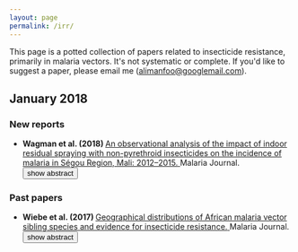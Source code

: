 ```yaml
---
layout: page
permalink: /irr/
---
```


This page is a potted collection of papers related to insecticide resistance, primarily in malaria 
vectors. It's not systematic or complete. If you'd like to suggest a paper, please email me 
(alimanfoo@googlemail.com).

<!--
<li>
  <span class='citation'>
    <span class='author'>@@</span>
    (<span class='year'>@@</span>)
  </span>
  <a href='@@'>
    <span class='title'>@@.</span>
  </a>
  <span class="journal">@@.</span>
  <span class='abstract'>
    <span class='display_inline'>
       <button onclick='show_abstract(this)'>show abstract</button>
    </span>
    <span class='display_none'> 
      <span class='abstract_content'>@@abstract</span>
      <button onclick='hide_abstract(this)'>hide abstract</button>
    </span>
  </span>
</li>
-->
    
## January 2018

### New reports

<div id='2018-01-new'>
<ul class='list'>
  
<li>
  <span class='citation'>
    <span class='author'>Wagman et al.</span>
    (<span class='year'>2018</span>)
  </span>
  <a href='https://doi.org/10.1186/s12936-017-2168-2'>
    <span class='title'>An observational analysis of the impact of indoor residual spraying with non-pyrethroid insecticides on the incidence of malaria in Ségou Region, Mali: 2012–2015.</span>
  </a>
  <span class="journal">Malaria Journal.</span>
  <span class='abstract'>
    <span class='display_inline'>
       <button onclick='show_abstract(this)'>show abstract</button>
    </span>
    <span class='display_none'> 
      <span class='abstract_content'>
Ségou Region in Central Mali is an area of high malaria burden with seasonal transmission, high access to and use of long-lasting insecticidal nets (LLINs), and resistance to pyrethroids and DDT well documented in Anopheles gambiae s.l. (the principal vector of malaria in Mali). Ségou has recently received indoor residual spraying (IRS) supported by Mali’s collaboration with the US President’s Malaria Initiative/Africa Indoor Residual Spraying programme. From 2012 to 2015, two different non-pyrethroid insecticides: bendiocarb in 2012 and 2013 and pirimiphos-methyl in 2014 and 2015, were used for IRS in two districts. This report summarizes the results of observational analyses carried out to assess the impact of these IRS campaigns on malaria incidence rates reported through local and district health systems before and after spraying.
A series of retrospective time series analyses were performed on 1,382,202 rapid diagnostic test-confirmed cases of malaria reported by district routine health systems in Ségou Region from January 2012 to January 2016. Malaria testing, treatment, surveillance and reporting activities remained consistent across districts and years during the study period, as did LLIN access and use estimates as well as An. gambiae s.l. insecticide resistance patterns. Districts were stratified by IRS implementation status and all-age monthly incidence rates were calculated and compared across strata from 2012 to 2014. In 2015 a regional but variable scale-up of seasonal malaria chemoprevention complicated the region-wide analysis; however IRS operations were suspended in Bla District that year so a difference in differences approach was used to compare 2014 to 2015 changes in malaria incidence at the health facility level in children under 5-years-old from Bla relative to changes observed in Barouéli, where IRS operations were consistent.
During 2012–2014, rapid reductions in malaria incidence were observed during the 6 months following each IRS campaign, though most of the reduction in cases (70% of the total) was concentrated in the first 2 months after each campaign was completed. Compared to non-IRS districts, in which normal seasonal patterns of malaria incidence were observed, an estimated 286,745 total fewer cases of all-age malaria were observed in IRS districts. The total cost of IRS in Ségou was around 9.68 million USD, or roughly 33.75 USD per case averted. Further analysis suggests that the timing of the 2012–2014 IRS campaigns (spraying in July and August) was well positioned to maximize public health impact. Suspension of IRS in Bla District after the 2014 campaign resulted in a 70% increase in under-5-years-old malaria incidence rates from 2014 to 2015, significantly greater (p = 0.0003) than the change reported from Barouéli District, where incidence rates remained the same.
From 2012 to 2015, the annual IRS campaigns in Ségou are associated with several hundred thousand fewer cases of malaria. This work supports the growing evidence that shows that IRS with non-pyrethroid insecticides is a wise public health investment in areas with documented pyrethroid resistance, high rates of LLIN coverage, and where house structures and population densities are appropriate. Additionally, this work highlights the utility of quality-assured and validated routine surveillance and well defined observational analyses to rapidly assess the impact of malaria control interventions in operational settings, helping to empower evidence-based decision making and to further grow the evidence base needed to better understand when and where to utilize new vector control tools as they become available.
      </span>
      <button onclick='hide_abstract(this)'>hide abstract</button>
    </span>
  </span>
</li>
        
</ul>
</div>

### Past papers

<div id='2018-01-past'>
<ul class='list'>
  
<li>
  <span class='citation'>
    <span class='author'>Wiebe et al.</span>
    (<span class='year'>2017</span>)
  </span>
  <a href='https://doi.org/10.1186/s12936-017-1734-y'>
    <span class='title'>Geographical distributions of African malaria vector sibling species and evidence for insecticide resistance.</span>
  </a>
  <span class="journal">Malaria Journal.</span>
  <span class='abstract'>
    <span class='display_inline'>
       <button onclick='show_abstract(this)'>show abstract</button>
    </span>
    <span class='display_none'> 
      <span class='abstract_content'>
        Many of the mosquito species responsible for malaria transmission belong to a sibling complex; a taxonomic group of morphologically identical, closely related species. Sibling species often differ in several important factors that have the potential to impact malaria control, including their geographical distribution, resistance to insecticides, biting and resting locations, and host preference. The aim of this study was to define the geographical distributions of dominant malaria vector sibling species in Africa so these distributions can be coupled with data on key factors such as insecticide resistance to aid more focussed, species-selective vector control. Within the Anopheles gambiae species complex and the Anopheles funestus subgroup, predicted geographical distributions for Anopheles coluzzii, An. gambiae (as now defined) and An. funestus (distinct from the subgroup) have been produced for the first time. Improved predicted geographical distributions for Anopheles arabiensis, Anopheles melas and Anopheles merus have been generated based on records that were confirmed using molecular identification methods and a model that addresses issues of sampling bias and past changes to the environment. The data available for insecticide resistance has been evaluated and differences between sibling species are apparent although further analysis is required to elucidate trends in resistance.
        Sibling species display important variability in their geographical distributions and the most important malaria vector sibling species in Africa have been mapped here for the first time. This will allow geographical occurrence data to be coupled with species-specific data on important factors for vector control including insecticide resistance. Species-specific data on insecticide resistance is available for the most important malaria vectors in Africa, namely An. arabiensis, An. coluzzii, An. gambiae and An. funestus. Future work to combine these data with the geographical distributions mapped here will allow more focussed and resource-efficient vector control and provide information to greatly improve and inform existing malaria transmission models.
      </span>
      <button onclick='hide_abstract(this)'>hide abstract</button>
    </span>
  </span>
</li>

</ul>
</div>



<style type="text/css">
.citation {
  font-weight: bold;
}
.display_inline {
  display: inline;
}
.display_block {
  display: block;
}
.display_none {
  display: none;
}
</style>

<script type="text/javascript">

function show_abstract(el) {
  el.parentElement.nextElementSibling.className = 'display_block';
  el.parentElement.className = 'display_none';
}

function hide_abstract(el) {
  el.parentElement.previousElementSibling.className = 'display_inline';
  el.parentElement.className = 'display_none';
}
</script>
